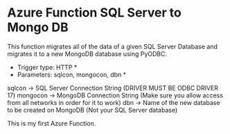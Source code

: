 # Azure Function SQL Server to Mongo DB

This function migrates all of the data of a given SQL Server Database and migrates it to a new MongoDB database using PyODBC.
* Trigger type: HTTP *
* Parameters: sqlcon, mongocon, dbn *

sqlcon -> SQL Server Connection String (DRIVER MUST BE ODBC DRIVER 17)
mongocon -> MongoDB Connection String (Make sure you allow access from all networks in order for it to work)
dbn -> Name of the new database to be created on MongoDB (Not your SQL Server database)

This is my first Azure Function.
